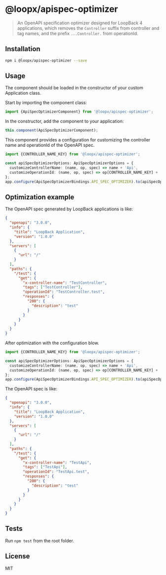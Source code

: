 # @loopx/apispec-optimizer

> An OpenAPI specification optimizer designed for LoopBack 4 applications, which removes the `Controller` suffix from
> controller and tag names, and the prefix `...Controller.` from operationId.

## Installation

```sh
npm i @loopx/apispec-optimizer --save
```

## Usage

The component should be loaded in the constructor of your custom Application class.

Start by importing the component class:

```ts
import {ApiSpecOptimizerComponent} from '@loopx/apispec-optimizer';
```

In the constructor, add the component to your application:

```ts
this.component(ApiSpecOptimizerComponent);
```

This component provides a configuration for customizing the controller name and operationId of the OpenAPI spec.

```ts
import {CONTROLLER_NAME_KEY} from '@loopx/apispec-optimizer';

const apiSpecOptimizerOptions: ApiSpecOptimizerOptions = {
  customizeControllerName: (name, op, spec) => name + 'Api',
  customizeOperationId: (name, op, spec) => op[CONTROLLER_NAME_KEY] + '.' + name,
};
app.configure(ApiSpecOptimizerBindings.API_SPEC_OPTIMIZER).to(apiSpecOptimizerOptions);
```

## Optimization example

The OpenAPI spec generated by LoopBack applications is like:

```json
{
  "openapi": "3.0.0",
  "info": {
    "title": "LoopBack Application",
    "version": "1.0.0"
  },
  "servers": [
    {
      "url": "/"
    }
  ],
  "paths": {
    "/test": {
      "get": {
        "x-controller-name": "TestController",
        "tags": ["TestController"],
        "operationId": "TestController.test",
        "responses": {
          "200": {
            "description": "test"
          }
        }
      }
    }
  }
}
```

After optimization with the configuration blow.

```ts
import {CONTROLLER_NAME_KEY} from '@loopx/apispec-optimizer';

const apiSpecOptimizerOptions: ApiSpecOptimizerOptions = {
  customizeControllerName: (name, op, spec) => name + 'Api',
  customizeOperationId: (name, op, spec) => op[CONTROLLER_NAME_KEY] + '.' + name,
};
app.configure(ApiSpecOptimizerBindings.API_SPEC_OPTIMIZER).to(apiSpecOptimizerOptions);
```

The OpenAPI spec is like:

```json
{
  "openapi": "3.0.0",
  "info": {
    "title": "LoopBack Application",
    "version": "1.0.0"
  },
  "servers": [
    {
      "url": "/"
    }
  ],
  "paths": {
    "/test": {
      "get": {
        "x-controller-name": "TestApi",
        "tags": ["TestApi"],
        "operationId": "TestApi.test",
        "responses": {
          "200": {
            "description": "test"
          }
        }
      }
    }
  }
}
```

## Tests

Run `npm test` from the root folder.

## License

MIT
